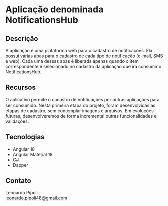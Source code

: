 # Aplicação denominada NotificationsHub

## Descrição
A aplicação é uma plataforma web para o cadastro de notificações. Ela possui várias abas para o cadastro de cada tipo de notificação (e-mail, SMS e web). Cada uma dessas abas é liberada apenas quando o item correspondente é selecionado no cadastro da aplicação que irá consumir o NotificationsHub.

## Recursos
O aplicativo permite o cadastro de notificações por outras aplicações para ser consumido. Nesta primeira etapa do projeto, foram desenvolvidas as etapas de cadastro, sem contemplar imagens e arquivos. Em evoluções futuras, desenvolveremos de forma incremental outras funcionalidades e validações.

## Tecnologias
- Angular 18
- Angular Material 18
- C#
- Dapper

## Contato
Leonardo Pipoli  
[leonardo.pipoli48@gmail.com](mailto:leonardo.pipoli48@gmail.com)
